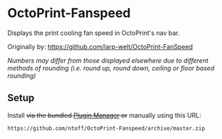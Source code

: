 # OctoPrint-Fanspeed

Displays the print cooling fan speed in OctoPrint's nav bar.

Originally by: https://github.com/larp-welt/OctoPrint-FanSpeed

*Numbers may differ from those displayed elsewhere due to different methods of rounding (i.e. round up, round down, ceiling or floor based rounding)*

## Setup

Install ~~via the bundled [Plugin Manager](https://github.com/foosel/OctoPrint/wiki/Plugin:-Plugin-Manager)
or~~ manually using this URL:

    https://github.com/ntoff/OctoPrint-Fanspeed/archive/master.zip

